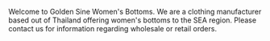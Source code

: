 Welcome to Golden Sine Women's Bottoms. We are a clothing manufacturer based out of Thailand offering women's bottoms to the SEA region. Please contact us for information regarding wholesale or retail orders.

